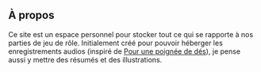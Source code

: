 ## À propos

Ce site est un espace personnel pour stocker tout ce qui se rapporte à nos
parties de jeu de rôle. Initialement créé pour pouvoir héberger les
enregistrements audios (inspiré de [Pour une poignée de
dés](http://p1pdd.com/)), je pense aussi y mettre des résumés et des
illustrations.

